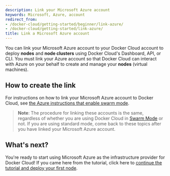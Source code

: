 ```yaml
---
description: Link your Microsoft Azure account
keywords: Microsoft, Azure, account
redirect_from:
- /docker-cloud/getting-started/beginner/link-azure/
- /docker-cloud/getting-started/link-azure/
title: Link a Microsoft Azure account
---
```


You can link your Microsoft Azure account to your Docker Cloud account to deploy
**nodes** and **node clusters** using Docker Cloud's Dashboard, API, or CLI. You
must link your Azure account so that Docker Cloud can interact with Azure on
your behalf to create and manage your **nodes** (virtual machines).

## How to create the link

For instructions on how to link your Microsoft Azure account to Docker Cloud,
see [the Azure instructions that enable swarm
mode](/docker-cloud/cloud-swarm/link-azure-swarm.md).

> **Note**: The procedure for linking these accounts is the same, regardless
of whether you are using Docker Cloud in
[Swarm Mode](/docker-cloud/index.md) or not. If you are
using standard mode, come back to these topics after you have linked
your Microsoft Azure account.

## What's next?

You're ready to start using Microsoft Azure as the infrastructure provider for
Docker Cloud! If you came here from the tutorial, click here to [continue the
tutorial and deploy your first
node](/docker-cloud/getting-started/your_first_node.md).
